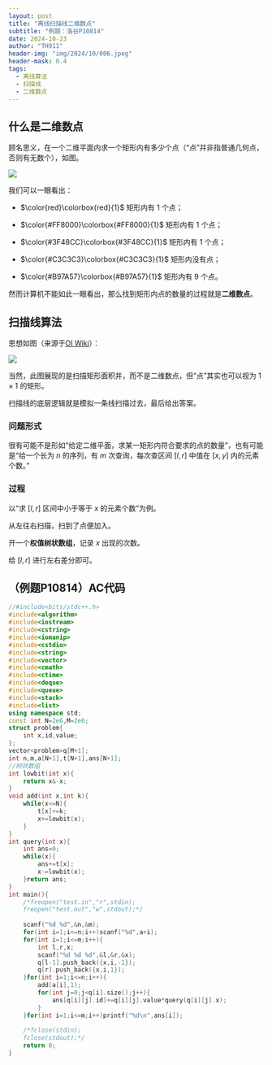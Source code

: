 ```yaml
---
layout: post
title: "离线扫描线二维数点"
subtitle: "例题：洛谷P10814"
date: 2024-10-23
author: "TH911"
header-img: "img/2024/10/006.jpeg"
header-mask: 0.4
tags:
  - 离线算法
  - 扫描线
  - 二维数点
---
```


## 什么是二维数点

顾名思义，在一个二维平面内求一个矩形内有多少个点（“点”并非指普通几何点，否则有无数个），如图。

![](https://cfyy.us.kg/img/2024/10/021.png)

我们可以一眼看出：

* $\color{red}\colorbox{red}{1}$ 矩形内有 $1$ 个点；
* $\color{#FF8000}\colorbox{#FF8000}{1}$ 矩形内有 $1$ 个点；
* $\color{#3F48CC}\colorbox{#3F48CC}{1}$ 矩形内有 $1$ 个点；
* $\color{#C3C3C3}\colorbox{#C3C3C3}{1}$ 矩形内没有点；

* $\color{#B97A57}\colorbox{#B97A57}{1}$ 矩形内有 $9$ 个点。

然而计算机不能如此一眼看出，那么找到矩形内点的数量的过程就是**二维数点**。

## 扫描线算法

思想如图（来源于[OI Wiki](https://oi-wiki.org/geometry/scanning/#%E4%BA%8C%E7%BB%B4%E7%9F%A9%E5%BD%A2%E9%9D%A2%E7%A7%AF%E5%B9%B6%E9%97%AE%E9%A2%98)）：

![](https://cfyy.us.kg/img/2024/10/022.svg)

当然，此图展现的是扫描矩形面积并，而不是二维数点，但“点”其实也可以视为 $1\times 1$ 的矩形。

扫描线的底层逻辑就是模拟一条线扫描过去，最后给出答案。

### 问题形式

很有可能不是形如“给定二维平面，求某一矩形内符合要求的点的数量”，也有可能是“给一个长为 $n$ 的序列，有 $m$ 次查询，每次查区间 $[l,r]$ 中值在 $[x,y]$ 内的元素个数。”

### 过程

以“求 $[l,r]$ 区间中小于等于 $x$ 的元素个数”为例。

从左往右扫描，扫到了点便加入。

开一个**权值树状数组**，记录 $x$ 出现的次数。

给 $[l,r]$ 进行左右差分即可。

## （例题P10814）AC代码

```cpp
//#include<bits/stdc++.h>
#include<algorithm> 
#include<iostream>
#include<cstring>
#include<iomanip>
#include<cstdio>
#include<string>
#include<vector>
#include<cmath>
#include<ctime>
#include<deque>
#include<queue>
#include<stack>
#include<list>
using namespace std;
const int N=2e6,M=2e6;
struct problem{
	int x,id,value;
};
vector<problem>q[M+1];
int n,m,a[N+1],t[N+1],ans[N+1];
//树状数组 
int lowbit(int x){
	return x&-x;
}
void add(int x,int k){
	while(x<=N){
		t[x]+=k;
		x+=lowbit(x);
	}
}
int query(int x){
	int ans=0;
	while(x){
		ans+=t[x];
		x-=lowbit(x);
	}return ans;
}
int main(){
	/*freopen("test.in","r",stdin);
	freopen("test.out","w",stdout);*/
	
	scanf("%d %d",&n,&m);
	for(int i=1;i<=n;i++)scanf("%d",a+i);
	for(int i=1;i<=m;i++){
		int l,r,x;
		scanf("%d %d %d",&l,&r,&x);
		q[l-1].push_back({x,i,-1});
		q[r].push_back({x,i,1});
	}for(int i=1;i<=n;i++){
		add(a[i],1);
		for(int j=0;j<q[i].size();j++){
			ans[q[i][j].id]+=q[i][j].value*query(q[i][j].x);
		}
	}for(int i=1;i<=m;i++)printf("%d\n",ans[i]);
	
	/*fclose(stdin); 
	fclose(stdout);*/
	return 0;
}
```

